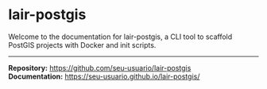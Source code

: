  # lair-postgis

 Welcome to the documentation for lair-postgis, a CLI tool to scaffold PostGIS projects with Docker and init scripts.

 ---

 **Repository:** https://github.com/seu-usuario/lair-postgis  
 **Documentation:** https://seu-usuario.github.io/lair-postgis/  
